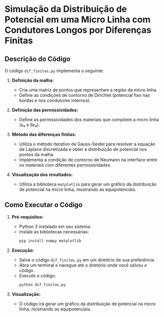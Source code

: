 # Simulação da Distribuição de Potencial em uma Micro Linha com Condutores Longos por Diferenças Finitas

## Descrição do Código

O código `dif_finitas.py` implementa o seguinte:

1. **Definição da malha:**
   - Cria uma matriz de pontos que representam a região da micro linha.
   - Define as condições de contorno de Dirichlet (potencial fixo nas bordas e nos condutores internos).

2. **Definição das permissividades:**
   - Define as permissividades dos materiais que compõem a micro linha (ε₀ e 6ε₀).

3. **Método das diferenças finitas:**
   - Utiliza o método iterativo de Gauss-Seidel para resolver a equação de Laplace discretizada e obter a distribuição de potencial nos pontos da malha.
   - Implementa a condição de contorno de Neumann na interface entre os materiais com diferentes permissividades.

4. **Visualização dos resultados:**
   - Utiliza a biblioteca `matplotlib` para gerar um gráfico da distribuição de potencial na micro linha, mostrando as equipotenciais.

## Como Executar o Código

1. **Pré-requisitos:**
   - Python 3 instalado em seu sistema.
   - Instale as bibliotecas necessárias:
     ```bash
     pip install numpy matplotlib
     ```

2. **Execução:**
   - Salve o código `dif_finitas.py` em um diretório de sua preferência.
   - Abra um terminal e navegue até o diretório onde você salvou o código.
   - Execute o código:
     ```bash
     python dif_finitas.py
     ```

3. **Visualização:**
   - O código irá gerar um gráfico da distribuição de potencial na micro linha, mostrando as equipotenciais.
